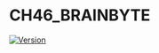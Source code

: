 # CH46_BRAINBYTE

[![Version](https://img.shields.io/badge/version-v1.0%20beta-orange)](https://github.com/adityam49/CH46_BRAINBYTE)
